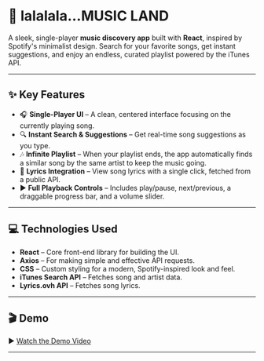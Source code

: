 # 🎵 lalalala...MUSIC LAND  

A sleek, single-player **music discovery app** built with **React**, inspired by Spotify's minimalist design. Search for your favorite songs, get instant suggestions, and enjoy an endless, curated playlist powered by the iTunes API.  

---

## ✨ Key Features  

- 🎧 **Single-Player UI** – A clean, centered interface focusing on the currently playing song.  
- 🔍 **Instant Search & Suggestions** – Get real-time song suggestions as you type.  
- 🎶 **Infinite Playlist** – When your playlist ends, the app automatically finds a similar song by the same artist to keep the music going.  
- 🎤 **Lyrics Integration** – View song lyrics with a single click, fetched from a public API.  
- ▶️ **Full Playback Controls** – Includes play/pause, next/previous, a draggable progress bar, and a volume slider.  

---

## 💻 Technologies Used  

- **React** – Core front-end library for building the UI.  
- **Axios** – For making simple and effective API requests.  
- **CSS** – Custom styling for a modern, Spotify-inspired look and feel.  
- **iTunes Search API** – Fetches song and artist data.  
- **Lyrics.ovh API** – Fetches song lyrics.  

---

## 🎬 Demo  

▶️ [Watch the Demo Video](https://drive.google.com/file/d/1IStTh8AVS-8dRXOm9KbEy4RJacbw_gAH/view?usp=sharing)  

---

